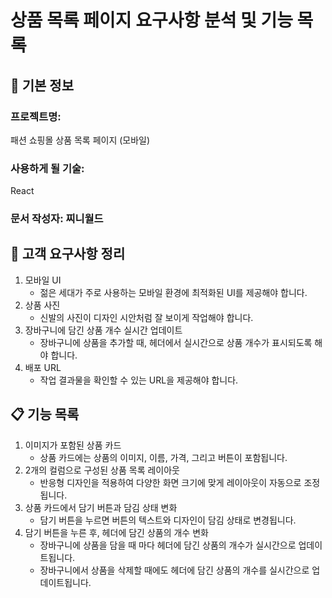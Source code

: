 # 상품 목록 페이지 요구사항 분석 및 기능 목록

## 📌 기본 정보

### 프로젝트명:

패션 쇼핑몰 상품 목록 페이지 (모바일)

### 사용하게 될 기술:

React

### 문서 작성자: 찌니월드

## 📝 고객 요구사항 정리

1. 모바일 UI
   - 젊은 세대가 주로 사용하는 모바일 환경에 최적화된 UI를 제공해야 합니다.
2. 상품 사진
   - 신발의 사진이 디자인 시안처럼 잘 보이게 작업해야 합니다.
3. 장바구니에 담긴 상품 개수 실시간 업데이트
   - 장바구니에 상품을 추가할 때, 헤더에서 실시간으로 상품 개수가 표시되도록 해야 합니다.
4. 배포 URL
   - 작업 결과물을 확인할 수 있는 URL을 제공해야 합니다.

## 📋 기능 목록

1. 이미지가 포함된 상품 카드
   - 상품 카드에는 상품의 이미지, 이름, 가격, 그리고 버튼이 포함됩니다.
2. 2개의 컬럼으로 구성된 상품 목록 레이아웃
   - 반응형 디자인을 적용하여 다양한 화면 크기에 맞게 레이아웃이 자동으로 조정됩니다.
3. 상품 카드에서 담기 버튼과 담김 상태 변화
   - 담기 버튼을 누르면 버튼의 텍스트와 디자인이 담김 상태로 변경됩니다.
4. 담기 버튼을 누른 후, 헤더에 담긴 상품의 개수 변화
   - 장바구니에 상품을 담을 때 마다 헤더에 담긴 상품의 개수가 실시간으로 업데이트됩니다.
   - 장바구니에서 상품을 삭제할 때에도 헤더에 담긴 상품의 개수를 실시간으로 업데이트됩니다.

